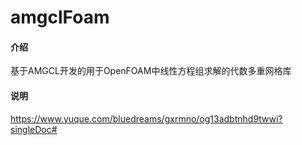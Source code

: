 # amgclFoam

#### 介绍
基于AMGCL开发的用于OpenFOAM中线性方程组求解的代数多重网格库

#### 说明
https://www.yuque.com/bluedreams/gxrmno/og13adbtnhd9twwi?singleDoc#
